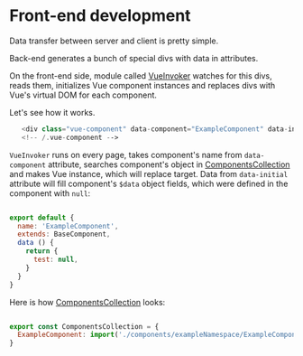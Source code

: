 # Front-end development

Data transfer between server and client is pretty simple.

Back-end generates a bunch of special divs with data in attributes.

On the front-end side, module called [VueInvoker](./../local/assets/source/vue/VueInvoker.js) watches for this divs, reads them, initializes Vue component instances
 and replaces divs with Vue's virtual DOM for each component. 
 
Let's see how it works.
 
 ```php
    <div class="vue-component" data-component="ExampleComponent" data-initial='"{"test":"value"}"'></div>
    <!-- /.vue-component -->
 ```

`VueInvoker` runs on every page, takes component's name from `data-component` attribute, searches component's object in [ComponentsCollection](./../local/assets/source/vue/ComponentsCollection.js) and makes Vue instance, which will replace target. Data from `data-initial` attribute will fill component's `$data` object fields, which were defined in the component with `null`:

```js

export default {
  name: 'ExampleComponent',
  extends: BaseComponent,
  data () {
    return {
      test: null,
    }
  }
}
```

Here is how [ComponentsCollection](./../local/assets/source/vue/ComponentsCollection.js) looks:

```js

export const ComponentsCollection = {
  ExampleComponent: import('./components/exampleNamespace/ExampleComponent/component.vue' /* webpackChunkName: "Example" */),
}
```